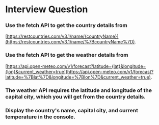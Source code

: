 # Interview Question

### Use the fetch API to get the country details from 
[https://restcountries.com/v3.1/name/{countryName}](https://restcountries.com/v3.1/name/%7BcountryName%7D).

### Use the fetch API to get the weather details from 
[https://api.open-meteo.com/v1/forecast?latitude={lat}&longitude={lon}&current_weather=true](https://api.open-meteo.com/v1/forecast?latitude=%7Blat%7D&longitude=%7Blon%7D&current_weather=true).

### The weather API requires the latitude and longitude of the capital city, which you will get from the country details.

### Display the country's name, capital city, and current temperature in the console.